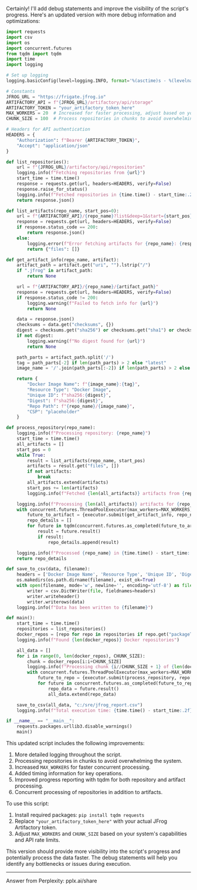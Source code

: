 Certainly! I'll add debug statements and improve the visibility of the script's progress. Here's an updated version with more debug information and optimizations:

```python
import requests
import csv
import os
import concurrent.futures
from tqdm import tqdm
import time
import logging

# Set up logging
logging.basicConfig(level=logging.INFO, format='%(asctime)s - %(levelname)s - %(message)s')

# Constants
JFROG_URL = "https://frigate.jfrog.io"
ARTIFACTORY_API = f"{JFROG_URL}/artifactory/api/storage"
ARTIFACTORY_TOKEN = "your_artifactory_token_here"
MAX_WORKERS = 20  # Increased for faster processing, adjust based on your system and API limits
CHUNK_SIZE = 100  # Process repositories in chunks to avoid overwhelming the system

# Headers for API authentication
HEADERS = {
    "Authorization": f"Bearer {ARTIFACTORY_TOKEN}",
    "Accept": "application/json"
}

def list_repositories():
    url = f"{JFROG_URL}/artifactory/api/repositories"
    logging.info(f"Fetching repositories from {url}")
    start_time = time.time()
    response = requests.get(url, headers=HEADERS, verify=False)
    response.raise_for_status()
    logging.info(f"Fetched repositories in {time.time() - start_time:.2f} seconds")
    return response.json()

def list_artifacts(repo_name, start_pos=0):
    url = f"{ARTIFACTORY_API}/{repo_name}?list&deep=1&start={start_pos}&limit=1000"
    response = requests.get(url, headers=HEADERS, verify=False)
    if response.status_code == 200:
        return response.json()
    else:
        logging.error(f"Error fetching artifacts for {repo_name}: {response.text}")
        return {"files": []}

def get_artifact_info(repo_name, artifact):
    artifact_path = artifact.get("uri", "").lstrip("/")
    if ".jfrog" in artifact_path:
        return None

    url = f"{ARTIFACTORY_API}/{repo_name}/{artifact_path}"
    response = requests.get(url, headers=HEADERS, verify=False)
    if response.status_code != 200:
        logging.warning(f"Failed to fetch info for {url}")
        return None

    data = response.json()
    checksums = data.get("checksums", {})
    digest = checksums.get("sha256") or checksums.get("sha1") or checksums.get("md5")
    if not digest:
        logging.warning(f"No digest found for {url}")
        return None

    path_parts = artifact_path.split('/')
    tag = path_parts[-2] if len(path_parts) > 2 else "latest"
    image_name = '/'.join(path_parts[:-2]) if len(path_parts) > 2 else path_parts[-2]

    return {
        "Docker Image Name": f"{image_name}:{tag}",
        "Resource Type": "Docker Image",
        "Unique ID": f"sha256:{digest}",
        "Digest": f"sha256:{digest}",
        "Repo Path": f"{repo_name}/{image_name}",
        "CSP": "placeholder"
    }

def process_repository(repo_name):
    logging.info(f"Processing repository: {repo_name}")
    start_time = time.time()
    all_artifacts = []
    start_pos = 0
    while True:
        result = list_artifacts(repo_name, start_pos)
        artifacts = result.get("files", [])
        if not artifacts:
            break
        all_artifacts.extend(artifacts)
        start_pos += len(artifacts)
        logging.info(f"Fetched {len(all_artifacts)} artifacts from {repo_name}")

    logging.info(f"Processing {len(all_artifacts)} artifacts for {repo_name}")
    with concurrent.futures.ThreadPoolExecutor(max_workers=MAX_WORKERS) as executor:
        future_to_artifact = {executor.submit(get_artifact_info, repo_name, artifact): artifact for artifact in all_artifacts}
        repo_details = []
        for future in tqdm(concurrent.futures.as_completed(future_to_artifact), total=len(all_artifacts), desc=f"Processing {repo_name}"):
            result = future.result()
            if result:
                repo_details.append(result)

    logging.info(f"Processed {repo_name} in {time.time() - start_time:.2f} seconds")
    return repo_details

def save_to_csv(data, filename):
    headers = ['Docker Image Name', 'Resource Type', 'Unique ID', 'Digest', 'Repo Path', 'CSP']
    os.makedirs(os.path.dirname(filename), exist_ok=True)
    with open(filename, mode='w', newline='', encoding='utf-8') as file:
        writer = csv.DictWriter(file, fieldnames=headers)
        writer.writeheader()
        writer.writerows(data)
    logging.info(f"Data has been written to {filename}")

def main():
    start_time = time.time()
    repositories = list_repositories()
    docker_repos = [repo for repo in repositories if repo.get("packageType") == "Docker"]
    logging.info(f"Found {len(docker_repos)} Docker repositories")

    all_data = []
    for i in range(0, len(docker_repos), CHUNK_SIZE):
        chunk = docker_repos[i:i+CHUNK_SIZE]
        logging.info(f"Processing chunk {i//CHUNK_SIZE + 1} of {len(docker_repos)//CHUNK_SIZE + 1}")
        with concurrent.futures.ThreadPoolExecutor(max_workers=MAX_WORKERS) as executor:
            future_to_repo = {executor.submit(process_repository, repo["key"]): repo for repo in chunk}
            for future in concurrent.futures.as_completed(future_to_repo):
                repo_data = future.result()
                all_data.extend(repo_data)

    save_to_csv(all_data, "c:/sre/jfrog_report.csv")
    logging.info(f"Total execution time: {time.time() - start_time:.2f} seconds")

if __name__ == "__main__":
    requests.packages.urllib3.disable_warnings()
    main()
```

This updated script includes the following improvements:

1. More detailed logging throughout the script.
2. Processing repositories in chunks to avoid overwhelming the system.
3. Increased `MAX_WORKERS` for faster concurrent processing.
4. Added timing information for key operations.
5. Improved progress reporting with tqdm for both repository and artifact processing.
6. Concurrent processing of repositories in addition to artifacts.

To use this script:
1. Install required packages: `pip install tqdm requests`
2. Replace `"your_artifactory_token_here"` with your actual JFrog Artifactory token.
3. Adjust `MAX_WORKERS` and `CHUNK_SIZE` based on your system's capabilities and API rate limits.

This version should provide more visibility into the script's progress and potentially process the data faster. The debug statements will help you identify any bottlenecks or issues during execution.

---
Answer from Perplexity: pplx.ai/share
